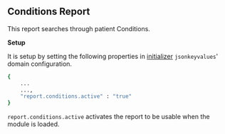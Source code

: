 ## Conditions Report
This report searches through patient Conditions.

**Setup**

It is setup by setting the following properties in [initializer](https://github.com/mekomsolutions/openmrs-module-initializer) `jsonkeyvalues`' domain configuration. 

```bash
{
    ...
    ...,
    "report.conditions.active" : "true"
}
```
`report.conditions.active` activates the report to be usable when the module is loaded.
